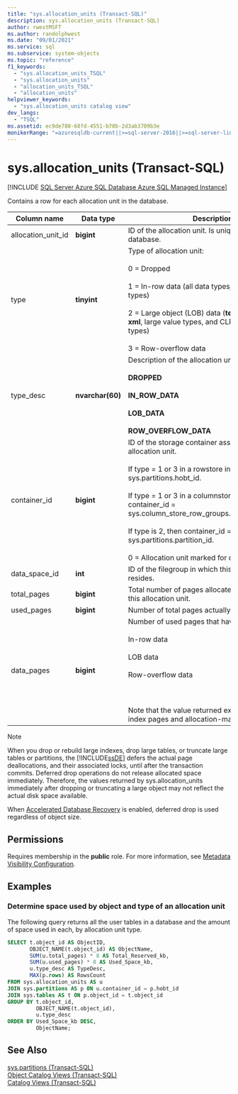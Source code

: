 ```yaml
---
title: "sys.allocation_units (Transact-SQL)"
description: sys.allocation_units (Transact-SQL)
author: rwestMSFT
ms.author: randolphwest
ms.date: "09/01/2021"
ms.service: sql
ms.subservice: system-objects
ms.topic: "reference"
f1_keywords:
  - "sys.allocation_units_TSQL"
  - "sys.allocation_units"
  - "allocation_units_TSQL"
  - "allocation_units"
helpviewer_keywords:
  - "sys.allocation_units catalog view"
dev_langs:
  - "TSQL"
ms.assetid: ec9de780-68fd-4551-b70b-2d3ab3709b3e
monikerRange: "=azuresqldb-current||>=sql-server-2016||>=sql-server-linux-2017||=azuresqldb-mi-current"
---
```

# sys.allocation_units (Transact-SQL)
[!INCLUDE [SQL Server Azure SQL Database Azure SQL Managed Instance](../../includes/applies-to-version/sql-asdb-asdbmi.md)]

  Contains a row for each allocation unit in the database.  
  
|Column name|Data type|Description|  
|-----------------|---------------|-----------------|  
|allocation_unit_id|**bigint**|ID of the allocation unit. Is unique within a database.|  
|type|**tinyint**|Type of allocation unit:<br /><br /> 0 = Dropped<br /><br /> 1 = In-row data (all data types, except LOB data types)<br /><br /> 2 = Large object (LOB) data (**text**, **ntext**, **image**, **xml**, large value types, and CLR user-defined types)<br /><br /> 3 = Row-overflow data|  
|type_desc|**nvarchar(60)**|Description of the allocation unit type:<br /><br /> **DROPPED**<br /><br /> **IN_ROW_DATA**<br /><br /> **LOB_DATA**<br /><br /> **ROW_OVERFLOW_DATA**|  
|container_id|**bigint**|ID of the storage container associated with the allocation unit.<br /><br /> If type = 1 or 3 in a rowstore index container_id = sys.partitions.hobt_id.<br /><br /> If type = 1 or 3 in a columnstore index, container_id = sys.column_store_row_groups.delta_store_hobt_id.<br /><br /> If type is 2, then container_id = sys.partitions.partition_id.<br /><br /> 0 = Allocation unit marked for deferred drop|  
|data_space_id|**int**|ID of the filegroup in which this allocation unit resides.|  
|total_pages|**bigint**|Total number of pages allocated or reserved by this allocation unit.|  
|used_pages|**bigint**|Number of total pages actually in use.|  
|data_pages|**bigint**|Number of used pages that have:<br /><br /> In-row data<br /><br /> LOB data<br /><br /> Row-overflow data<br /><br /> <br /><br /> Note that the value returned excludes internal index pages and allocation-management pages.|  
  
> [!NOTE]  
>  When you drop or rebuild large indexes, drop large tables, or truncate large tables or partitions, the [!INCLUDE[ssDE](../../includes/ssde-md.md)] defers the actual page deallocations, and their associated locks, until after the transaction commits. Deferred drop operations do not release allocated space immediately. Therefore, the values returned by sys.allocation_units immediately after dropping or truncating a large object may not reflect the actual disk space available.
>
>  When [Accelerated Database Recovery](../../relational-databases/accelerated-database-recovery-concepts.md) is enabled, deferred drop is used regardless of object size.
  
## Permissions  
 Requires membership in the **public** role. For more information, see [Metadata Visibility Configuration](../../relational-databases/security/metadata-visibility-configuration.md).  

## Examples
  
### Determine space used by object and type of an allocation unit

The following query returns all the user tables in a database and the amount of space used in each, by allocation unit type.

  
```sql
SELECT t.object_id AS ObjectID,
       OBJECT_NAME(t.object_id) AS ObjectName,
       SUM(u.total_pages) * 8 AS Total_Reserved_kb,
       SUM(u.used_pages) * 8 AS Used_Space_kb,
       u.type_desc AS TypeDesc,
       MAX(p.rows) AS RowsCount
FROM sys.allocation_units AS u
JOIN sys.partitions AS p ON u.container_id = p.hobt_id
JOIN sys.tables AS t ON p.object_id = t.object_id
GROUP BY t.object_id,
         OBJECT_NAME(t.object_id),
         u.type_desc
ORDER BY Used_Space_kb DESC,
         ObjectName;

```  

## See Also  
 [sys.partitions &#40;Transact-SQL&#41;](../../relational-databases/system-catalog-views/sys-partitions-transact-sql.md)   
 [Object Catalog Views &#40;Transact-SQL&#41;](../../relational-databases/system-catalog-views/object-catalog-views-transact-sql.md)   
 [Catalog Views &#40;Transact-SQL&#41;](../../relational-databases/system-catalog-views/catalog-views-transact-sql.md)  
  
  
